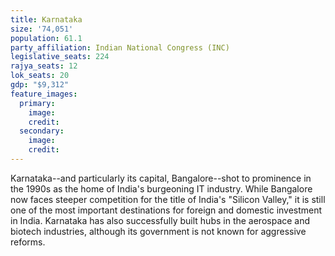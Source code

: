 ```yaml
---
title: Karnataka
size: '74,051'
population: 61.1
party_affiliation: Indian National Congress (INC)
legislative_seats: 224
rajya_seats: 12
lok_seats: 20
gdp: "$9,312"
feature_images:
  primary:
    image: 
    credit: 
  secondary:
    image: 
    credit: 
---
```


Karnataka--and particularly its capital, Bangalore--shot to prominence in the 1990s as the home of India's burgeoning IT industry. While Bangalore now faces steeper competition for the title of India's "Silicon Valley," it is still one of the most important destinations for foreign and domestic investment in India. Karnataka has also successfully built hubs in the aerospace and biotech industries, although its government is not known for aggressive reforms. 
